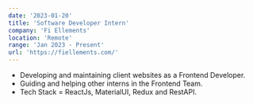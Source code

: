 ```yaml
---
date: '2023-01-20'
title: 'Software Developer Intern'
company: 'Fi Ellements'
location: 'Remote'
range: 'Jan 2023 - Present'
url: 'https://fiellements.com/'
---
```


- Developing and maintaining client websites as a Frontend Developer.
- Guiding and helping other interns in the Frontend Team.
- Tech Stack = ReactJs, MaterialUI, Redux and RestAPI.
